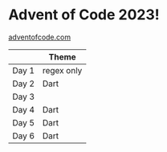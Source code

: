 # Advent of Code 2023!

[adventofcode.com](https://adventofcode.com/)

|       | Theme      |
| ----- | ---------- |
| Day 1 | regex only |
| Day 2 | Dart       |
| Day 3 |            |
| Day 4 | Dart       |
| Day 5 | Dart       |
| Day 6 | Dart       |
